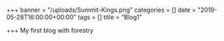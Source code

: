 +++
banner = "/uploads/Summit-Kings.png"
categories = []
date = "2019-05-28T16:00:00+00:00"
tags = []
title = "Blog1"

+++
My first blog with forestry